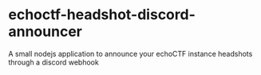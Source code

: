 # echoctf-headshot-discord-announcer
A small nodejs application to announce your echoCTF instance headshots through a discord webhook
